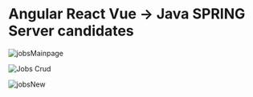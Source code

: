 # Angular React Vue -> Java SPRING Server candidates


![jobsMainpage](https://user-images.githubusercontent.com/1743846/89532249-64fee680-d7e9-11ea-911c-54cb5882bfd6.jpg)


![Jobs Crud](https://user-images.githubusercontent.com/1743846/89532228-5b757e80-d7e9-11ea-8a4a-2377b816ca6d.jpg)


![jobsNew](https://user-images.githubusercontent.com/1743846/89532236-5f090580-d7e9-11ea-8b4b-399a04027b58.jpg)
